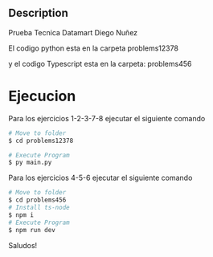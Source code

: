 

## Description

Prueba Tecnica Datamart Diego Nuñez 

El codigo python esta en la carpeta 
problems12378

y el codigo Typescript esta en la carpeta:
problems456

# Ejecucion

Para los ejercicios 1-2-3-7-8 ejecutar el siguiente comando

```bash
# Move to folder
$ cd problems12378

# Execute Program
$ py main.py
```

Para los ejercicios 4-5-6 ejecutar el siguiente comando

```bash
# Move to folder
$ cd problems456
# Install ts-node
$ npm i 
# Execute Program
$ npm run dev

```

Saludos! 